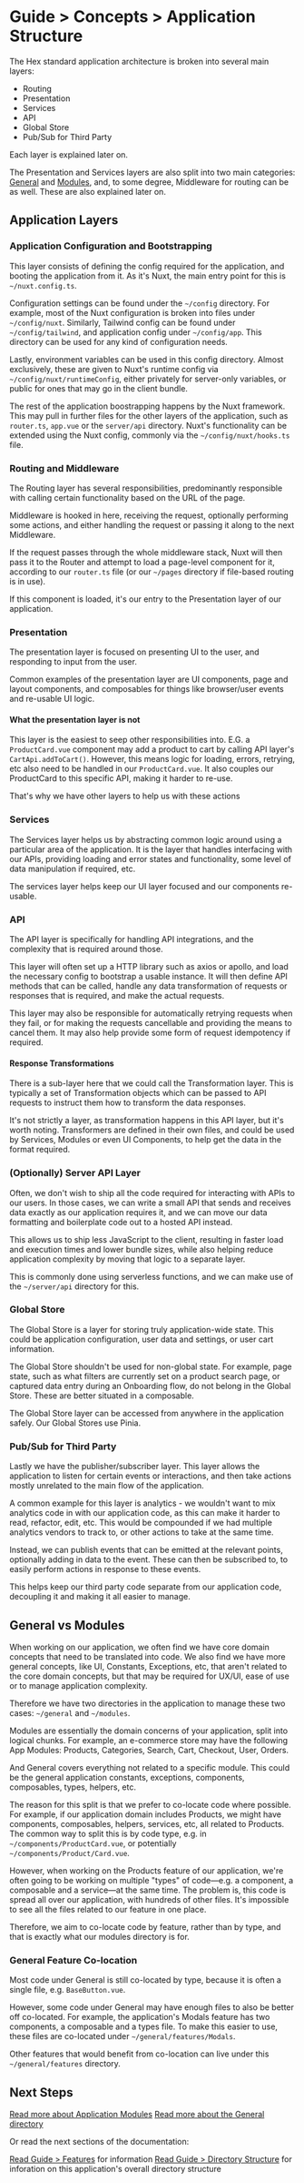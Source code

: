 # Guide > Concepts > Application Structure

The Hex standard application architecture is broken into several main layers:

- Routing
- Presentation
- Services
- API
- Global Store
- Pub/Sub for Third Party

Each layer is explained later on.

The Presentation and Services layers are also split into two main categories: [General](./src/general) and 
[Modules](./src/modules), and, to some degree, Middleware for routing can be as well. These are also explained later on.

## Application Layers

### Application Configuration and Bootstrapping

This layer consists of defining the config required for the application, and booting the application from it.
As it's Nuxt, the main entry point for this is `~/nuxt.config.ts`. 

Configuration settings can be found under the `~/config` directory. For example, most of the Nuxt configuration is broken
into files under `~/config/nuxt`. Similarly, Tailwind config can be found under `~/config/tailwind`, and application config 
under `~/config/app`. This directory can be used for any kind of configuration needs.

Lastly, environment variables can be used in this config directory. Almost exclusively, these are given to Nuxt's runtime config
via `~/config/nuxt/runtimeConfig`, either privately for server-only variables, or public for ones that may go in the client bundle.

The rest of the application boostrapping happens by the Nuxt framework. This may pull in further files for the other
layers of the application, such as `router.ts`, `app.vue` or the `server/api` directory. Nuxt's functionality can be
extended using the Nuxt config, commonly via the `~/config/nuxt/hooks.ts` file.

### Routing and Middleware

The Routing layer has several responsibilities, predominantly responsible with calling certain functionality based on
the URL of the page.

Middleware is hooked in here, receiving the request, optionally performing some actions, and either handling the request or
passing it along to the next Middleware.

If the request passes through the whole middleware stack, Nuxt will then pass it to the Router and attempt to load
a page-level component for it, according to our `router.ts` file (or our `~/pages` directory if file-based routing is in use).

If this component is loaded, it's our entry to the Presentation layer of our application.

### Presentation

The presentation layer is focused on presenting UI to the user, and responding to input from the user.

Common examples of the presentation layer are UI components, page and layout components, and composables for things like
browser/user events and re-usable UI logic.

#### What the presentation layer is not

This layer is the easiest to seep other responsibilities into. E.G. a `ProductCard.vue` component may add a product to cart by
calling API layer's `CartApi.addToCart()`. However, this means logic for loading, errors, retrying, etc also need to be
handled in our `ProductCard.vue`. It also couples our ProductCard to this specific API, making it harder to re-use.

That's why we have other layers to help us with these actions

### Services

The Services layer helps us by abstracting common logic around using a particular area of the application. It is the
layer that handles interfacing with our APIs, providing loading and error states and functionality, some level
of data manipulation if required, etc.

The services layer helps keep our UI layer focused and our components re-usable.

### API

The API layer is specifically for handling API integrations, and the complexity that is required around those.

This layer will often set up a HTTP library such as axios or apollo, and load the necessary config to bootstrap a usable
instance. It will then define API methods that can be called, handle any data transformation of requests or responses
that is required, and make the actual requests.

This layer may also be responsible for automatically retrying requests when they fail, or for making the requests cancellable
and providing the means to cancel them. It may also help provide some form of request idempotency if required.

#### Response Transformations

There is a sub-layer here that we could call the Transformation layer. This is typically a set of Transformation objects
which can be passed to API requests to instruct them how to transform the data responses.

It's not strictly a layer, as transformation happens in this API layer, but it's worth noting. Transformers are defined
in their own files, and could be used by Services, Modules or even UI Components, to help get the data in the format required.

### (Optionally) Server API Layer

Often, we don't wish to ship all the code required for interacting with APIs to our users. In those cases, we can write
a small API that sends and receives data exactly as our application requires it, and we can move our data formatting
and boilerplate code out to a hosted API instead.

This allows us to ship less JavaScript to the client, resulting in faster load and execution times and lower bundle sizes,
while also helping reduce application complexity by moving that logic to a separate layer.

This is commonly done using serverless functions, and we can make use of the `~/server/api` directory for this.

### Global Store

The Global Store is a layer for storing truly application-wide state. This could be application configuration, user data 
and settings, or user cart information.

The Global Store shouldn't be used for non-global state. For example, page state, such as what filters are currently set
on a product search page, or captured data entry during an Onboarding flow, do not belong in the Global Store. These are
better situated in a composable.

The Global Store layer can be accessed from anywhere in the application safely. Our Global Stores use Pinia.

### Pub/Sub for Third Party

Lastly we have the publisher/subscriber layer. This layer allows the application to listen for certain events
or interactions, and then take actions mostly unrelated to the main flow of the application.

A common example for this layer is analytics - we wouldn't want to mix analytics code in with our application code,
as this can make it harder to read, refactor, edit, etc. This would be compounded if we had multiple analytics vendors
to track to, or other actions to take at the same time.

Instead, we can publish events that can be emitted at the relevant points, optionally adding in data to the event. These
can then be subscribed to, to easily perform actions in response to these events.

This helps keep our third party code separate from our application code, decoupling it and making it all easier to manage.

## General vs Modules

When working on our application, we often find we have core domain concepts that need to be translated into code. We 
also find we have more general concepts, like UI, Constants, Exceptions, etc, that aren't related to the core domain concepts,
but that may be required for UX/UI, ease of use or to manage application complexity.

Therefore we have two directories in the application to manage these two cases: `~/general` and `~/modules`.

Modules are essentially the domain concerns of your application, split into logical chunks. For example, an e-commerce 
store may have the following App Modules: Products, Categories, Search, Cart, Checkout, User, Orders.

And General covers everything not related to a specific module. This could be the general application constants, exceptions,
components, composables, types, helpers, etc.

The reason for this split is that we prefer to co-locate code where possible. For example, if our application domain includes
Products, we might have components, composables, helpers, services, etc, all related to Products. The common way to split
this is by code type, e.g. in `~/components/ProductCard.vue`, or potentially `~/components/Product/Card.vue`.

However, when working on the Products feature of our application, we're often going to be working on multiple "types" of
code—e.g. a component, a composable and a service—at the same time. The problem is, this code is spread all over our application,
with hundreds of other files. It's impossible to see all the files related to our feature in one place.

Therefore, we aim to co-locate code by feature, rather than by type, and that is exactly what our modules directory is for.

### General Feature Co-location

Most code under General is still co-located by type, because it is often a single file, e.g. `BaseButton.vue`.

However, some code under General may have enough files to also be better off co-located. For example, the application's Modals feature 
has two components, a composable and a types file. To make this easier to use, these files are co-located under `~/general/features/Modals`.

Other features that would benefit from co-location can live under this `~/general/features` directory.

## Next Steps

[Read more about Application Modules](./2.%20Application%20Modules.md)
[Read more about the General directory](./3.%20General%20Directory.md)

Or read the next sections of the documentation:

[Read Guide > Features](../2.%20Features/0.%20Overview.md) for information
[Read Guide > Directory Structure](../3.%20Directory%20Structure/0.%20Overview.md) for inforation on this application's
overall directory structure
